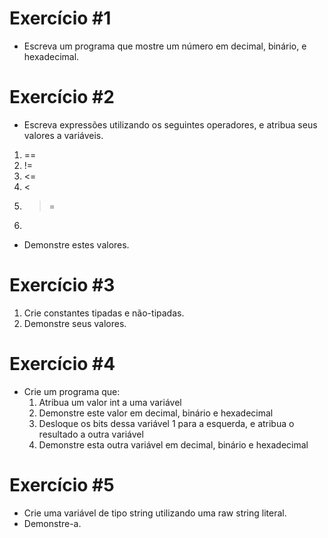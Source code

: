 # Exercício #1

- Escreva um programa que mostre um número em decimal, binário, e hexadecimal.

# Exercício #2

- Escreva expressões utilizando os seguintes operadores, e atribua seus valores a variáveis.
1. ==
2. !=
3. <=
4. <
5. >=
5. >

- Demonstre estes valores.

# Exercício #3

1. Crie constantes tipadas e não-tipadas.
2. Demonstre seus valores.

# Exercício #4

- Crie um programa que:
  1. Atribua um valor int a uma variável
  2. Demonstre este valor em decimal, binário e hexadecimal
  3. Desloque os bits dessa variável 1 para a esquerda, e atribua o resultado a outra variável
  4. Demonstre esta outra variável em decimal, binário e hexadecimal

# Exercício #5

- Crie uma variável de tipo string utilizando uma raw string literal.
- Demonstre-a.
